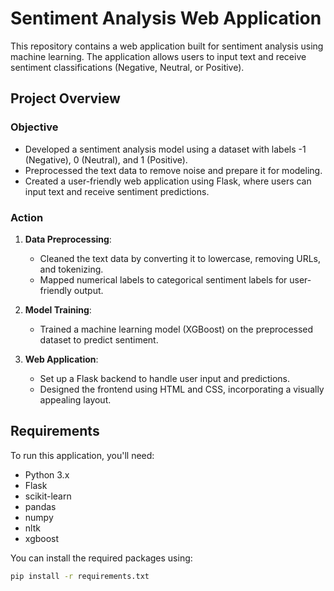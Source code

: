 # Sentiment Analysis Web Application

This repository contains a web application built for sentiment analysis using machine learning. The application allows users to input text and receive sentiment classifications (Negative, Neutral, or Positive).

## Project Overview

### Objective
- Developed a sentiment analysis model using a dataset with labels -1 (Negative), 0 (Neutral), and 1 (Positive).
- Preprocessed the text data to remove noise and prepare it for modeling.
- Created a user-friendly web application using Flask, where users can input text and receive sentiment predictions.

### Action
1. **Data Preprocessing**: 
   - Cleaned the text data by converting it to lowercase, removing URLs, and tokenizing.
   - Mapped numerical labels to categorical sentiment labels for user-friendly output.

2. **Model Training**:
   - Trained a machine learning model (XGBoost) on the preprocessed dataset to predict sentiment.

3. **Web Application**:
   - Set up a Flask backend to handle user input and predictions.
   - Designed the frontend using HTML and CSS, incorporating a visually appealing layout.

## Requirements
To run this application, you'll need:
- Python 3.x
- Flask
- scikit-learn
- pandas
- numpy
- nltk
- xgboost

You can install the required packages using:
```bash
pip install -r requirements.txt

